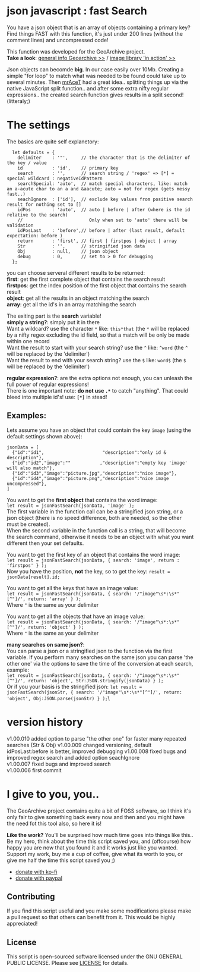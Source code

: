 # json javascript : fast Search
You have a json object that is an array of objects containing a primary key? Find things FAST with this function, it's just under 200 lines (without the comment lines) and uncompressed code!

This function was developed for the GeoArchive project.\
**Take a look**: [general info Geoarchive >>](https://www.geoarchief.eu)  /  [image library 'in action' >>](https://www.geoarchief.nl/C001)

Json objects can becomde **big**. In our case easily over 10Mb. Creating a simple "for loop" to match what was needed to be found could take up to several minutes. Then [mrAceT](https://github.com/mrAceT) had a great idea.. splitting things up via the native JavaScript split function.. and after some extra nifty regular expressions.. the created search function gives results in a split second! (litteraly;)

# The settings
The basics are quite self explanetory:
```
  let defaults = {
    delimiter    : '"',     // the character that is the delimiter of the key / value
    id           : 'id',    // primary key
    search       : '',      // search string / 'regex' => [*] = special wildcard : negativeIdPattern
    searchSpecial: 'auto',  // match special characters, like: match an a-acute char to an a and &aacute; auto = not for regex (gets messy fast..)
    seachIgnore  : ['id'],  // exclude key values from positive search result for nothing set to []
    idPos        : 'auto',  // auto | before | after (where is the id relative to the search)
    //                         Only when set to 'auto' there will be validation
    idPosLast    : 'before',// before | after (last result, default expectation: before )
    return       : 'first', // first | firstpos | object | array
    Str          : '',      // stringified json data
    Obj          : null,    // json object
    debug        : 0,       // set to > 0 for debugging
  };
```
you can choose serveral different results to be returned:\
**first**: get the first complete object that contains the search result\
**firstpos**: get the index position of the first object that contains the search result\
**object**: get all the results in an object matching the search\
**array**: get all the id's in an array matching the search

The exiting part is the **search** variable!\
**simply a string?**: simply put it in there\
Want a wildcard? use the character `*` like: `this*that` (the `*` will be replaced by a nifty regex excluding the id field, so that a match will be only be made within one record\
Want the result to start with your search string? use the `^` like: `^word` (the `^` will be replaced by the 'delimiter')\
Want the result to end with your search string? use the `$` like: `word$` (the `$` will be replaced by the 'delimiter')

**regular expression?**: are the extra options not enough, you can unleash the full power of regular expressions!\
There is one important note: **do not use `.*`** to catch "anything". That could bleed into multiple id's! use: **`[*]`** in stead!

## Examples:
Lets assume you have an object that could contain the key `image` (using the default settings shown above):
```
jsonData = [
  {"id":"id1",                      "description":"only id & description"},
  {"id":"id2","image":""           ,"description":"empty key 'image' will also match"},
  {"id":"id3","image":"picture.jpg","description":"nice image"},
  {"id":"id4","image":"picture.png","description":"nice image uncompressed"},
]
```
You want to get the **first object** that contains the word image:\
`let result = jsonFastSearch(jsonData, 'image' );`\
The first variable in the function call can be a stringified json string, or a json object (there is no speed difference, both are needed, so the other must be created).\
When the second variable in the function call is a string, that will become the search command, otherwise it needs to be an object with what you want different then your set defaults.

You want to get the first key of an object that contains the word image:\
`let result = jsonFastSearch(jsonData, { search: 'image', return : 'firstpos' } );`\
Now you have the position, **not** the key, so to get the key: `result = jsonData[result].id;` 

You want to get all the keys that have an image value:\
`let result = jsonFastSearch(jsonData, { search: '/"image"\s*:\s*"[^"]/', return: 'array' } );`\
Where `"` is the same as your delimiter

You want to get all the objects that have an image value:\
`let result = jsonFastSearch(jsonData, { search: '/"image"\s*:\s*"[^"]/', return: 'object' } );`\
Where `"` is the same as your delimiter

**many searches on same json?**:\
You can parse a json or a stringified json to the function via the first variable. If you perform many searches on the same json you can parse 'the other one' via the options to save the time of the conversion at each search, example:\
`let result = jsonFastSearch(jsonData, { search: '/"image"\s*:\s*"[^"]/', return: 'object', Str:JSON.stringify(jsonData) } );`\
Or if you your basis is the stringified json:
`let result = jsonFastSearch(jsonStr, { search: '/"image"\s*:\s*"[^"]/', return: 'object', Obj:JSON.parse(jsonStr) } );`\


# version history
v1.00.010 added option to parse "the other one" for faster many repeated searches (Str & Obj)
v1.00.009 changed versioning, default idPosLast:before is better, improved debugging
v1.00.008 fixed bugs and improved regex search and added option seachIgnore\
v1.00.007 fixed bugs and improved search\
v1.00.006 first commit

# I give to you, you..
The GeoArchive project contains quite a bit of FOSS software, so I think it's only fair to give something back every now and then and you might have the need fot this tool also, so here it is!

**Like the work?** You'll be surprised how much time goes into things like this..\
Be my hero, think about the time this script saved you, and (offcourse) how happy you are now that you found it and it works just like you wanted.
Support my work, buy me a cup of coffee, give what its worth to you, or give me half the time this script saved you ;)
- [donate with ko-fi](https://ko-fi.com/mrAceT)
- [donate with paypal](https://www.paypal.com/donate?hosted_button_id=W52D2EYLREJU4)

## Contributing
If you find this script useful and you make some modifications please make a pull request so that others can benefit from it. This would be highly appreciated!

## License
This script is open-sourced software licensed under the GNU GENERAL PUBLIC LICENSE. Please see [LICENSE](LICENSE.md) for details.
